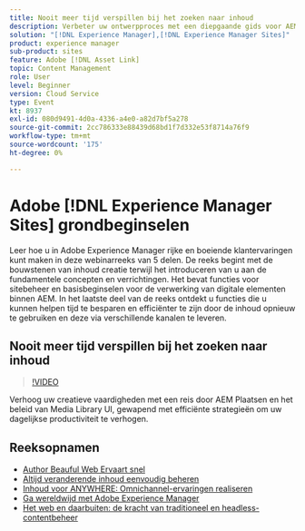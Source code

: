 ```yaml
---
title: Nooit meer tijd verspillen bij het zoeken naar inhoud
description: Verbeter uw ontwerpproces met een diepgaande gids voor AEM Sites en Media Library met praktische tips om uw dagelijkse workflow te stroomlijnen.
solution: "[!DNL Experience Manager],[!DNL Experience Manager Sites]"
product: experience manager
sub-product: sites
feature: Adobe [!DNL Asset Link]
topic: Content Management
role: User
level: Beginner
version: Cloud Service
type: Event
kt: 8937
exl-id: 080d9491-4d0a-4336-a4e0-a82d7bf5a278
source-git-commit: 2cc786333e88439d68bd1f7d332e53f8714a76f9
workflow-type: tm+mt
source-wordcount: '175'
ht-degree: 0%

---
```


# Adobe [!DNL Experience Manager Sites] grondbeginselen

Leer hoe u in Adobe Experience Manager rijke en boeiende klantervaringen kunt maken in deze webinarreeks van 5 delen. De reeks begint met de bouwstenen van inhoud creatie terwijl het introduceren van u aan de fundamentele concepten en verrichtingen. Het bevat functies voor sitebeheer en basisbeginselen voor de verwerking van digitale elementen binnen AEM. In het laatste deel van de reeks ontdekt u functies die u kunnen helpen tijd te besparen en efficiënter te zijn door de inhoud opnieuw te gebruiken en deze via verschillende kanalen te leveren.

## Nooit meer tijd verspillen bij het zoeken naar inhoud

>[!VIDEO](https://video.tv.adobe.com/v/336983/?quality=12&learn=on&hidetitle=true)

Verhoog uw creatieve vaardigheden met een reis door AEM Plaatsen en het beleid van Media Library UI, gewapend met efficiënte strategieën om uw dagelijkse productiviteit te verhogen.

## Reeksopnamen

* [Author Beauful Web Ervaart snel](authoring-fundamentals.md)
* [Altijd veranderende inhoud eenvoudig beheren](collaboration-tools.md)
* [Inhoud voor ANYWHERE: Omnichannel-ervaringen realiseren](omnichannel-experiences.md)
* [Ga wereldwijd met Adobe Experience Manager](multi-site-management-web-translation.md)
* [Het web en daarbuiten: de kracht van traditioneel en headless-contentbeheer](traditional-headless-content-management.md)
